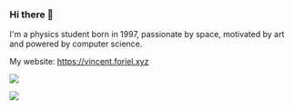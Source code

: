 ### Hi there 👋

I'm a physics student born in 1997, passionate by space, motivated by art and powered by computer science.

My website: https://vincent.foriel.xyz

![](https://github-readme-stats.vercel.app/api?username=LeiRoF&layout=compact&theme=vision-friendly-dark&count_private=true&show_icons=true)

![](https://github-readme-stats.vercel.app/api/top-langs/?username=LeiRoF&layout=compact&theme=vision-friendly-dark&count_private=true&hide=HTML,GNUplot,Jupyter%20Notebook,TeX)
